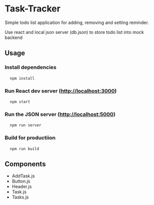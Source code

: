 # Task-Tracker
<p>Simple todo list application for adding, removing and setting reminder.</p>
<p>Use react and local json server (db.json) to store todo list into mock backend</p>

<h2>Usage</h2>
<h3>Install dependencies</h3>
<pre>
  <code>npm install</code>
</pre>

<h3>Run React dev server (<a href="http://localhost:3000">http://localhost:3000</a>)</h3>
<pre>
  <code>npm start</code>
</pre>

<h3>Run the JSON server (<a href="http://localhost:5000">http://localhost:5000</a>)</h3>
<pre>
  <code>npm run server</code>
</pre>


<h3>Build for productiion</h3>
<pre>
  <code>npm run build</code>
</pre>

<h2>Components</h2>
<ul>
  <li>AddTask.js</li>
  <li>Button.js</li>
  <li>Header.js</li>
  <li>Task.js</li>
  <li>Tasks.js</li>
</ul>

